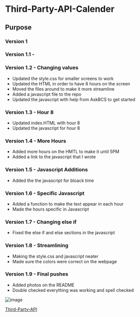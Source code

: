 # Third-Party-API-Calender

## Purpose

### Version 1

### Version 1.1 - 

### Version 1.2 - Changing values
* Updated the style.css for smaller screens to work
* Updated the HTML in order to have 8 hours on the screen
* Moved the files around to make it more streamline
* Added a javascript file to the repo
* Updated the javascript with help from AskBCS to get started

### Version 1.3 - Hour 8
* Updated index.HTML with hour 8
* Updated the javascript for hour 8

### Version 1.4 - More Hours
* Added more hours on the HMTL to make it until 5PM
* Added a link to the javascript that I wrote

### Version 1.5 - Javascript Additions
* Added the the javascript for bloack time

### Version 1.6 - Specific Javascript
* Added a function to make the text appear in each hour
* Made the hours specific in Javascript

### Version 1.7 - Changing else if
* Fixed the else if and else sections in the javascript

### Version 1.8 - Streamlining
* Making the style.css and javascript neater
* Made sure the colors were correct on the webpage

### Version 1.9 - Final pushes
* Added photos on the README
* Double checked everything was working and spell checked

![image](./assets/imgaes/week-5-api-color-test.jpg)

[Third-Party-API](https://smurphy7326.github.io/Third-Party-API-Calender/)